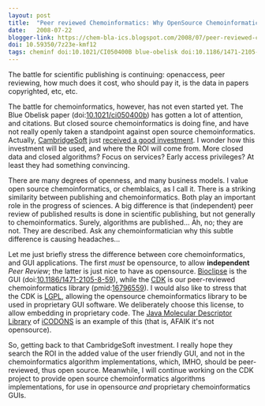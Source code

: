 ```yaml
---
layout: post
title:  "Peer reviewed Chemoinformatics: Why OpenSource Chemoinformatics should be the default"
date:   2008-07-22
blogger-link: https://chem-bla-ics.blogspot.com/2008/07/peer-reviewed-chemoinformatics-why.html
doi: 10.59350/7z23e-kmf12
tags: cheminf doi:10.1021/CI050400B blue-obelisk doi:10.1186/1471-2105-8-59 doi:10.2174/138161206777585274
---
```


The battle for scientific publishing is continuing: openaccess, peer reviewing, how much does it cost, who should
pay it, is the data in papers copyrighted, etc, etc.

The battle for chemoinformatics, however, has not even started yet. The Blue Obelisk paper
(doi:[10.1021/ci050400b](https://doi.org/10.1021/ci050400b)) has gotten a lot of attention, and citations. But
closed source chemoinformatics is doing fine, and have not really openly taken a standpoint against open source
chemoinformatics. Actually, [CambridgeSoft](http://www.cambridgesoft.com/) just
[received a good investment](http://www.biospace.com/news_story.aspx?StoryID=103955&full=1). I wonder how this
investment will be used, and where the ROI will come from. More closed data and closed algorithms? Focus on
services? Early access privileges? At least they had something convincing.

There are many degrees of openness, and many business models. I value open source chemoinformatics, or chemblaics,
as I call it. There is a striking similarity between publishing and chemoinformatics. Both play an important role
in the progress of sciences. A big difference is that (independent) peer review of published results is done in
scientific publishing, but not generally to chemoinformatics. Surely, algorithms are published... Ah, no; they are
not. They are described. Ask any chemoinformatician why this subtle difference is causing headaches...

Let me just briefly stress the difference between core chemoinformatics, and GUI applications. The first *must*
be opensource, to allow **independent** *Peer Review*; the latter is just nice to have as opensource.
[Bioclipse](http://www.bioclipse.net/) is the GUI (doi:[10.1186/1471-2105-8-59](https://doi.org/10.1186/1471-2105-8-59)),
while the [CDK](http://cdk.sf.net/) is our peer-reviewed chemoinformatics library
(pmid:[16796559](http://www.ncbi.nlm.nih.gov/pubmed/16796559)). I would also like to stress that the CDK is
[LGPL](http://www.gnu.org/licenses/lgpl.html), allowing the opensource chemoinformatics library to be used in
proprietary GUI software. We deliberately choose this license, to allow embedding in proprietary code. The
[Java Molecular Descriptor Library](http://icodons.com/iCODONS/introducing-java-molecular-descriptor-library/)
of [iCODONS](http://icodons.com/) is an example of this (that is, AFAIK it's not opensource).

So, getting back to that CambridgeSoft investment. I really hope they search the ROI in the added value of the
user friendly GUI, and not in the chemoinformatics algorithm implementations, which, IMHO, should be peer-reviewed,
thus open source. Meanwhile, I will continue working on the CDK project to provide open source chemoinformatics
algorithms implementations, for use in opensource *and* proprietary chemoinformatics GUIs.
